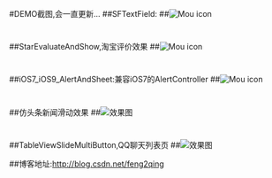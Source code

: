 #DEMO截图,会一直更新...
##SFTextField:
##![Mou icon](http://g.recordit.co/G9tZ942Z3Z.gif)

# 

##StarEvaluateAndShow,淘宝评价效果
##![Mou icon](http://g.recordit.co/BlBxvnRKN1.gif)

# 
##iOS7_iOS9_AlertAndSheet:兼容iOS7的AlertController
##![Mou icon](http://g.recordit.co/rD56NBpZsI.gif)

# 

##仿头条新闻滑动效果
##![效果图](http://g.recordit.co/atDBaJBUmQ.gif)

# 

##TableViewSlideMultiButton,QQ聊天列表页
##![效果图](http://g.recordit.co/oDJjUKuiD8.gif)


##博客地址:http://blog.csdn.net/feng2qing


